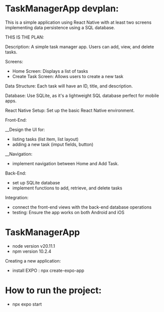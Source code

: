 # TaskManagerApp devplan:
This is a simple application using React Native with at least two screens implementing data persistence using a SQL database. 

THIS IS THE PLAN:

Description: A simple task manager app. Users can add, view, and delete tasks.

Screens:
- Home Screen: Displays a list of tasks
- Create Task Screen: Allows users to create a new task

Data Structure: Each task will have an ID, title, and description.

Database: Use SQLite, as it's a lightweight SQL database perfect for mobile apps.

React Native Setup: Set up the basic React Native environment.

Front-End:

__Design the UI for:
- listing tasks (list item, list layout)
- adding a new task (imput fields, button)
  
__Navigation:
- implement navigation between Home  and Add Task.


Back-End:

- set up SQLite database
- implement functions to add, retrieve, and delete tasks

Integration:

- connect the front-end views with the back-end database operations
- testing: Ensure the app works on both Android and iOS


# TaskManagerApp 

- node version v20.11.1
- npm version 10.2.4

Creating a new application: 

- install EXPO : npx create-expo-app

# How to run the project:

- npx expo start